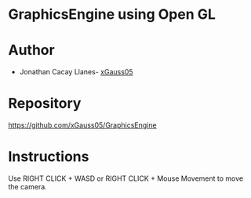 # GraphicsEngine using Open GL

# Author
- Jonathan Cacay Llanes- [xGauss05](https://github.com/xGauss05)

# Repository
https://github.com/xGauss05/GraphicsEngine

# Instructions
Use RIGHT CLICK + WASD or RIGHT CLICK + Mouse Movement to move the camera.
